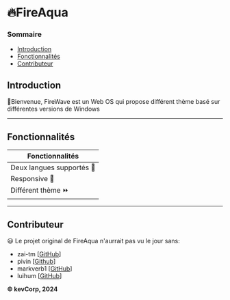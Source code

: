 # :fire:FireAqua 

### Sommaire
* [Introduction](#introduction)
* [Fonctionnalités](#fonctionnalités)
* [Contributeur](#contributeur)
## Introduction
:wave:Bienvenue, FireWave est un Web OS qui propose différent thème basé sur différentes versions de Windows 
<hr>

## Fonctionnalités

Fonctionnalités |
------------ | 
Deux langues supportés 🚩 | 
Responsive :iphone: | 
Différent thème :fast_forward:|  

<hr>

## Contributeur
:smiley: Le projet original de FireAqua n'aurrait pas vu le jour sans: 
* zai-tm [[GitHub](https://github.com/zai-tm)]
* pivin [[Github](https://github.com/pivinx1)]
* markverb1 [[GitHub](https://github.com/markverb1)]
* luihum [[GitHub](https://github.com/luihum)]

**© kevCorp, 2024**
